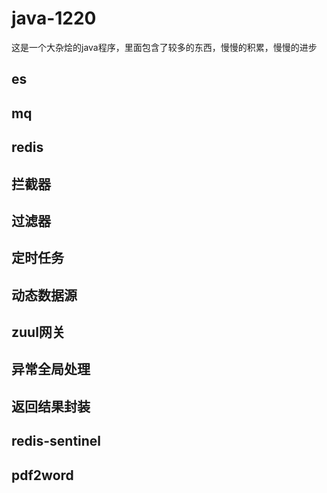# java-1220
这是一个大杂烩的java程序，里面包含了较多的东西，慢慢的积累，慢慢的进步

## es
## mq
## redis
## 拦截器
## 过滤器
## 定时任务
## 动态数据源
## zuul网关
## 异常全局处理
## 返回结果封装
## redis-sentinel
## pdf2word
